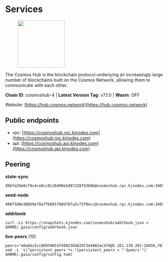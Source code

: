 # Services

<figure><img src="https://raw.githubusercontent.com/kj89/testnet_manuals/main/pingpub/logos/cosmoshub.png" width="150" alt=""><figcaption></figcaption></figure>

The Cosmos Hub is the blockchain protocol underlying an  increasingly large number of blockchains built on the  Cosmos Network, allowing them to communicate with each other.

**Chain ID**: cosmoshub-4 | **Latest Version Tag**: v7.1.0 | **Wasm**: OFF

Website: [https://hub.cosmos.network](https://hub.cosmos.network)


## Public endpoints

* rpc: [https://cosmoshub.rpc.kjnodes.com](https://cosmoshub.rpc.kjnodes.com)
* api: [https://cosmoshub.api.kjnodes.com](https://cosmoshub.api.kjnodes.com)

## Peering

**state-sync**

```
d9bfa29e0cf9c4ce0cc9c26d98e5d97228f93b0b@cosmoshub.rpc.kjnodes.com:34656
```

**seed-node**

```
400f3d9e30b69e78a7fb891f60d76fa3c73f0ecc@cosmoshub.rpc.kjnodes.com:34659
```

**addrbook**
```
curl -Ls https://snapshots.kjnodes.com/cosmoshub/addrbook.json > $HOME/.gaia/config/addrbook.json
```

**live-peers** (10)
```
peers="e0ab6c5cc86959853f499236b8297344802ac5f4@5.161.139.201:26656,701036e718d0746d1d7055fb0fd1245cf361e0b8@168.119.79.106:26656,89c643c1f8bee0eaa680a304eb067905df986643@95.217.122.233:26656,84cc83cd09a974a234a3fdb5bb4fd46fd856f8ec@142.132.135.239:26656,34f0e424f747f62e04e8c34fde60013fb4dbc04b@65.108.0.165:14956,d9bfa29e0cf9c4ce0cc9c26d98e5d97228f93b0b@65.109.88.38:34656,ba3bacc714817218562f743178228f23678b2873@34.141.15.99:26656,1da54d20c7339713f1d6d28dd2117087dd33d0ca@154.53.32.78:26656,8dc4fd0007c74bdf4b7ee1e5a3ab68161cc8f845@142.132.208.213:26656,44594a57ce538a21f8558bcb1c9ce560ad879e3e@15.235.114.84:26656"
sed -i 's|^persistent_peers *=.*|persistent_peers = "'$peers'"|' $HOME/.gaia/config/config.toml
```

